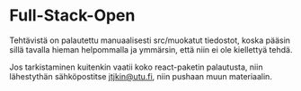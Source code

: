 # Full-Stack-Open

Tehtävistä on palautettu manuaalisesti src/muokatut tiedostot, koska pääsin sillä tavalla hieman helpommalla ja ymmärsin, että niin ei ole kiellettyä tehdä. 

Jos tarkistaminen kuitenkin vaatii koko react-paketin palautusta, niin lähestythän sähköpostitse jtjkin@utu.fi, niin pushaan muun materiaalin.
